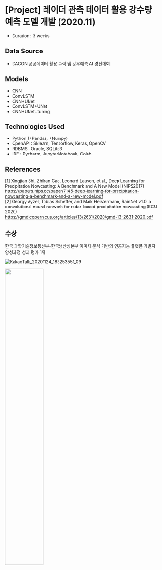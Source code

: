 # [Project] 레이더 관측 데이터 활용 강수량 예측 모델 개발 (2020.11)   
- Duration : 3 weeks
   
## Data Source   
- DACON 공공데이터 활용 수력 댐 강우예측 AI 경진대회   

## Models   
- CNN   
- ConvLSTM   
- CNN+UNet   
- ConvLSTM+UNet   
- CNN+UNet+tuning   
   
## Technologies Used   
- Python (+Pandas, +Numpy)   
- OpenAPI   : Sklearn, Tensorflow, Keras, OpenCV   
- RDBMS : Oracle, SQLite3   
- IDE : Pycharm, JupyterNotebook, Colab   
   
## References   
[1] Xingjian Shi, Zhihan Gao, Leonard Lausen, et al., Deep Learning for Precipitation Nowcasting: A Benchmark and A New Model (NIPS2017)   
https://papers.nips.cc/paper/7145-deep-learning-for-precipitation-nowcasting-a-benchmark-and-a-new-model.pdf   
[2] Georgy Ayzel, Tobias Scheffer, and Maik Heistermann, RainNet v1.0: a convolutional neural network for radar-based precipitation nowcasting (EGU 2020)   
https://gmd.copernicus.org/articles/13/2631/2020/gmd-13-2631-2020.pdf   
   
## 수상
한국 과학기술정보통신부-한국생산성본부 이미지 분석 기반의 인공지능 플랫폼 개발자 양성과정 성과 평가 1위
   
![KakaoTalk_20201124_183253551_09](https://user-images.githubusercontent.com/69300064/105973360-ffbceb80-60cf-11eb-866e-75c2b04e22db.jpg)   

<img src="https://user-images.githubusercontent.com/69300064/105973360-ffbceb80-60cf-11eb-866e-75c2b04e22db.jpg" width=50% height=50%>
